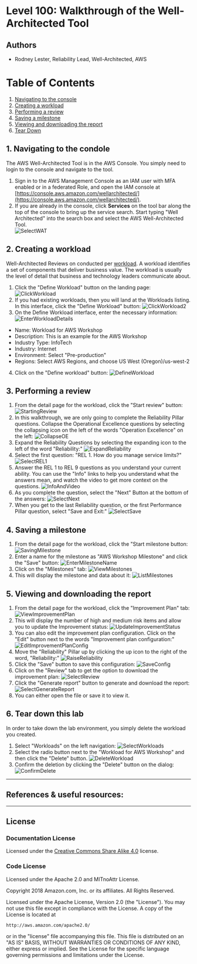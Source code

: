 ﻿# Level 100: Walkthrough of the Well-Architected Tool

## Authors
- Rodney Lester, Reliability Lead, Well-Architected, AWS
# Table of Contents
1. [Navigating to the console](#nav_console)
2. [Creating a workload](#create_workload)
3. [Performing a review](#perform_review)
4. [Saving a milestone](#save_milestone)
5. [Viewing and downloading the report](#view_report) 
6. [Tear Down](#tear_down)




## 1. Navigating to the condole <a name="nav_console"></a>
The AWS Well-Architected Tool is in the AWS Console. You simply need to login to the console and navigate to the tool.
1. Sign in to the AWS Management Console as an IAM user with MFA enabled or in a federated Role, and open the IAM console at [https://console.aws.amazon.com/wellarchitected/](https://console.aws.amazon.com/wellarchitected/).
2. If you are already in the console, click **Services** on the tool bar along the top of the console to bring up the service search. Start typing "Well Architected" into the search box and select the AWS Well-Architected Tool.  
![SelectWAT](Images/SelectWAT.png)  

## 2. Creating a workload <a name="create_workload"></a>
Well-Architected Reviews on conducted per [workload](https://wa.aws.amazon.com/wat.concept.workload.en.html). A workload identifies a set of components that deliver business value. The workload is usually the level of detail that business and technology leaders communicate about.
1. Click the "Define Workload" button on the landing page:
![ClickWorkload](Images/ClickWorkload.png)
2. If you had existing workloads, then you will land at the Workloads listing. In this interface, click the "Define Workload" button:
![ClickWorkload2](Images/ClickWorkload2.png)
3. On the Define Workload interface, enter the necessary information:
![EnterWorkloadDetails](Images/EnterWorkloadDetails.png)
- Name: Workload for AWS Workshop  
- Description: This is an example for the AWS Workshop  
- Industry Type: InfoTech  
- Industry: Internet  
- Environment: Select "Pre-production"  
- Regions: Select AWS Regions, and choose US West (Oregon)/us-west-2  
4. Click on the "Define workload" button:
![DefineWorkload](Images/DefineWorkload.png)

## 3. Performing a review <a name="perform_review"></a>
1. From the detail page for the workload, click the "Start review" button:
![StartingReview](Images/StartingReview.png)  
2. In this walkthrough, we are only going to complete the Reliability Pillar questions. Collapse the Operational Excellence questions by selecting the collapsing icon on the left of the words "Operation Excellence" on the left:
![CollapseOE](Images/CollapseOE.png)
3. Expand the Reliability Questions by selecting the expanding icon to the left of the word "Reliability:"
![ExpandReliability](Images/ExpandReliability.png)
4. Select the first question: "REL 1. How do you manage service limits?"
![SelectREL1](Images/SelectREL1.png)
5. Answer the REL 1 to REL 9 questions as you understand your current ability. You can use the "Info" links to help you understand what the answers mean, and watch the video to get more context on the questions.
![InfoAndVideo](Images/InfoAndVideo.png)
6. As you complete the question, select the "Next" Button at the bottom of the answers:
![SelectNext](Images/SelectNext.png)
7. When you get to the last Reliability question, or the first Performance Pillar question, select "Save and Exit:"
![SelectSave](Images/SelectSave.png)

## 4. Saving a milestone <a name="save_milestone"></a>
1. From the detail page for the workload, click the "Start milestone button:
![SavingMilestone](Images/SaveMilestone.png)  
2. Enter a name for the milestone as "AWS Workshop Milestone" and click the "Save" button:
![EnterMilestoneName](Images/EnterMilestoneName.png)
3. Click on the "Milestones" tab:
![ViewMilestones](Images/ViewMilestones.png)
4. This will display the milestone and data about it:
![ListMilestones](Images/ListMilestones.png)

## 5. Viewing and downloading the report <a name="view_report"></a>
1. From the detail page for the workload, click the "Improvement Plan" tab:
![ViewImprovementPlan](Images/ViewImprovementPlan.png)  
2. This will display the number of high and medium risk items and allow you to update the Improvement status:
![UpdateImprovementStatus](Images/UpdateImprovementStatus.png)
3. You can also edit the improvement plan configuration. Click on the "Edit" button next to the words "Improvement plan configuration:"
![EditImprovementPlanConfig](Images/EditImprovementPlanConfig.png)
4. Move the "Reliability" Pillar up by clicking the up icon to the right of the word, "Reliability:"
![RaiseReliability](Images/RaiseReliability.png)
5. Click the "Save" button to save this configuration:
![SaveConfig](Images/SaveConfig.png)
6. Click on the "Review" tab to get the option to download the improvement plan:
![SelectReview](Images/SelectReview.png)
7. Click the "Generate report" button to generate and download the report:
![SelectGenerateReport](Images/SelectGenerateReport.png)
8. You can either open the file or save it to view it.

## 6. Tear down this lab <a name="tear_down"></a>
In order to take down the lab environment, you simply delete the workload you created.
1. Select "Workloads" on the left navigation:
![SelectWorkloads](Images/SelectWorkloads.png)
2. Select the radio button next to the "Workload for AWS Workshop" and then click the "Delete" button.
![DeleteWorkload](Images/DeleteWorkload.png)
3. Confirm the deletion by clicking the "Delete" button on the dialog:
![ConfirmDelete](Images/ConfirmDelete.png)


***

## References & useful resources:

***


## License

### Documentation License

Licensed under the [Creative Commons Share Alike 4.0](https://creativecommons.org/licenses/by-sa/4.0/) license.

### Code License
Licensed under the Apache 2.0 and MITnoAttr License. 

Copyright 2018 Amazon.com, Inc. or its affiliates. All Rights Reserved.

Licensed under the Apache License, Version 2.0 (the "License"). You may not use this file except in compliance with the License. A copy of the License is located at

    http://aws.amazon.com/apache2.0/

or in the "license" file accompanying this file. This file is distributed on an "AS IS" BASIS, WITHOUT WARRANTIES OR CONDITIONS OF ANY KIND, either express or implied. See the License for the specific language governing permissions and limitations under the License.
